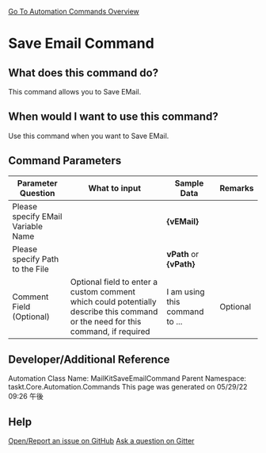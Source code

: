 <!--TITLE: Save Email Command -->
<!-- SUBTITLE: a command in the EMail Commands group. -->
[Go To Automation Commands Overview](/automation-commands.md)


# Save Email Command


## What does this command do?
This command allows you to Save EMail.


## When would I want to use this command?
Use this command when you want to Save EMail.


## Command Parameters
| Parameter Question   	| What to input  	|  Sample Data 	| Remarks  	|
| ---                    | ---               | ---           | ---       |
|Please specify EMail Variable Name||**{vEMail}**||
|Please specify Path to the File||**vPath** or **{vPath}**||
|Comment Field (Optional)|Optional field to enter a custom comment which could potentially describe this command or the need for this command, if required|I am using this command to ...|Optional|








## Developer/Additional Reference
Automation Class Name: MailKitSaveEmailCommand
Parent Namespace: taskt.Core.Automation.Commands
This page was generated on 05/29/22 09:26 午後


## Help
[Open/Report an issue on GitHub](https://github.com/saucepleez/taskt/issues/new)
[Ask a question on Gitter](https://gitter.im/taskt-rpa/Lobby)
